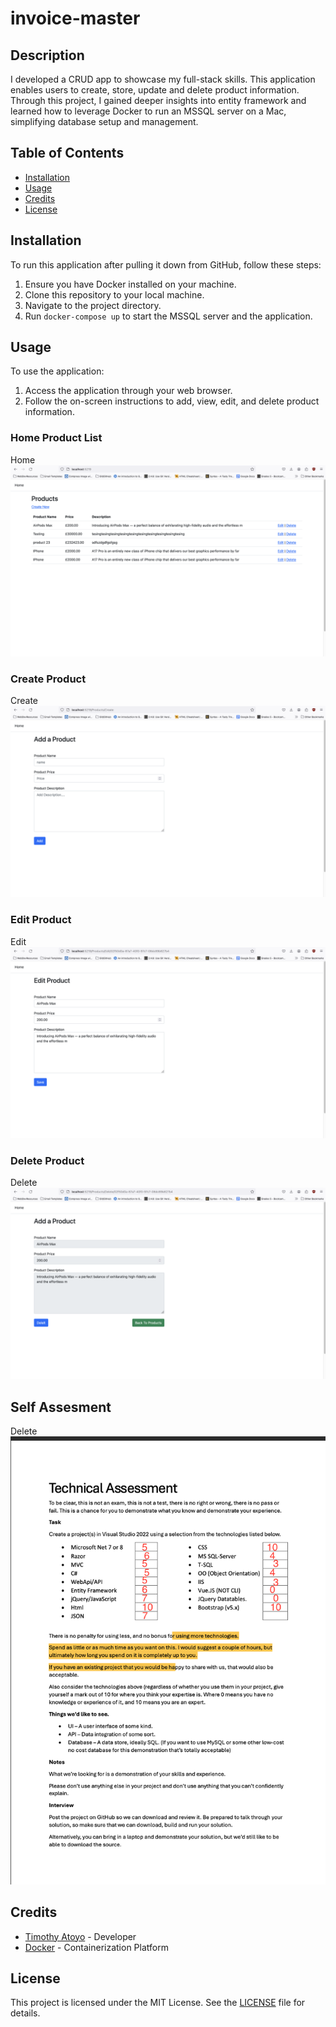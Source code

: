 # invoice-master

## Description

I developed a CRUD app to showcase my full-stack skills. This application enables users to create, store, update and delete product information. Through this project, I gained deeper insights into entity framework and learned how to leverage Docker to run an MSSQL server on a Mac, simplifying database setup and management.

## Table of Contents

- [Installation](#installation)
- [Usage](#usage)
- [Credits](#credits)
- [License](#license)

## Installation

To run this application after pulling it down from GitHub, follow these steps:

1. Ensure you have Docker installed on your machine.
2. Clone this repository to your local machine.
3. Navigate to the project directory.
4. Run `docker-compose up` to start the MSSQL server and the application.

## Usage

To use the application:

1. Access the application through your web browser.
2. Follow the on-screen instructions to add, view, edit, and delete product information.

### Home Product List 

Home![Product List](/wwwroot/Images/Home.png)

### Create Product
Create![Create Product](/wwwroot/Images/create.png)

### Edit Product
Edit![alt text](/wwwroot/Images/edit.png)

### Delete Product
Delete![Edit Product](/wwwroot/Images/delete.png)

## Self Assesment
Delete![Edit Product](/wwwroot/Images/assedment.png)
## Credits

- [Timothy Atoyo](https://github.com/TimAtoyo/) - Developer
- [Docker](https://www.docker.com/) - Containerization Platform

## License

This project is licensed under the MIT License. See the [LICENSE](LICENSE) file for details.
